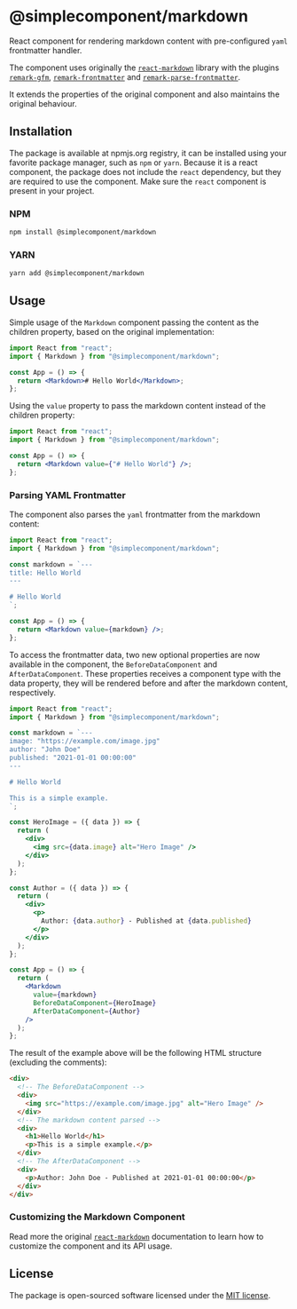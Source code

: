 # @simplecomponent/markdown

React component for rendering markdown content with pre-configured `yaml` frontmatter handler.

The component uses originally the [`react-markdown`](https://www.npmjs.com/package/react-markdown)
library with the plugins [`remark-gfm`](https://www.npmjs.com/package/remark-gfm),
[`remark-frontmatter`](https://www.npmjs.com/package/remark-frontmatter) and
[`remark-parse-frontmatter`](https://www.npmjs.com/package/remark-parse-frontmatter).

It extends the properties of the original component and also maintains the original behaviour.

## Installation

The package is available at npmjs.org registry, it can be installed using your favorite package
manager, such as `npm` or `yarn`. Because it is a react component, the package does not include
the `react` dependency, but they are required to use the component. Make sure the `react` component
is present in your project.

### NPM

```bash
npm install @simplecomponent/markdown
```

### YARN

```bash
yarn add @simplecomponent/markdown
```

## Usage

Simple usage of the `Markdown` component passing the content as the children property, based on
the original implementation:

```jsx
import React from "react";
import { Markdown } from "@simplecomponent/markdown";

const App = () => {
  return <Markdown># Hello World</Markdown>;
};
```

Using the `value` property to pass the markdown content instead of the children property:

```jsx
import React from "react";
import { Markdown } from "@simplecomponent/markdown";

const App = () => {
  return <Markdown value={"# Hello World"} />;
};
```

### Parsing YAML Frontmatter

The component also parses the `yaml` frontmatter from the markdown content:

```jsx
import React from "react";
import { Markdown } from "@simplecomponent/markdown";

const markdown = `---
title: Hello World
---

# Hello World
`;

const App = () => {
  return <Markdown value={markdown} />;
};
```

To access the frontmatter data, two new optional properties are now available in the component,
the `BeforeDataComponent` and `AfterDataComponent`. These properties receives a component type
with the data property, they will be rendered before and after the markdown content, respectively.

```jsx
import React from "react";
import { Markdown } from "@simplecomponent/markdown";

const markdown = `---
image: "https://example.com/image.jpg"
author: "John Doe"
published: "2021-01-01 00:00:00"
---

# Hello World

This is a simple example.
`;

const HeroImage = ({ data }) => {
  return (
    <div>
      <img src={data.image} alt="Hero Image" />
    </div>
  );
};

const Author = ({ data }) => {
  return (
    <div>
      <p>
        Author: {data.author} - Published at {data.published}
      </p>
    </div>
  );
};

const App = () => {
  return (
    <Markdown
      value={markdown}
      BeforeDataComponent={HeroImage}
      AfterDataComponent={Author}
    />
  );
};
```

The result of the example above will be the following HTML structure (excluding the comments):

```html
<div>
  <!-- The BeforeDataComponent -->
  <div>
    <img src="https://example.com/image.jpg" alt="Hero Image" />
  </div>
  <!-- The markdown content parsed -->
  <div>
    <h1>Hello World</h1>
    <p>This is a simple example.</p>
  </div>
  <!-- The AfterDataComponent -->
  <div>
    <p>Author: John Doe - Published at 2021-01-01 00:00:00</p>
  </div>
</div>
```

### Customizing the Markdown Component

Read more the original [`react-markdown`](https://www.npmjs.com/package/react-markdown) documentation to
learn how to customize the component and its API usage.

## License

The package is open-sourced software licensed under the [MIT license](https://opensource.org/licenses/MIT).
